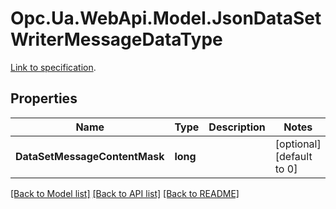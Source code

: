 # Opc.Ua.WebApi.Model.JsonDataSetWriterMessageDataType
[Link to specification](https://reference.opcfoundation.org/v105/Core/docs/Part14/6.3.2/#6.3.2.3.2).

## Properties

Name | Type | Description | Notes
------------ | ------------- | ------------- | -------------
**DataSetMessageContentMask** | **long** |  | [optional] [default to 0]

[[Back to Model list]](../README.md#documentation-for-models) [[Back to API list]](../README.md#documentation-for-api-endpoints) [[Back to README]](../README.md)

